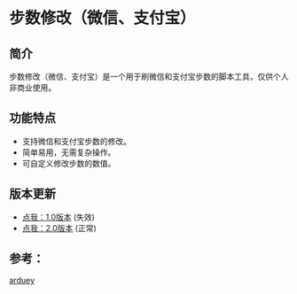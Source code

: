 # 步数修改（微信、支付宝）

## 简介
步数修改（微信、支付宝）是一个用于刷微信和支付宝步数的脚本工具，仅供个人非商业使用。

## 功能特点
- 支持微信和支付宝步数的修改。
- 简单易用，无需复杂操作。
- 可自定义修改步数的数值。

## 版本更新

- [点我：1.0版本]() (失效)
- [点我：2.0版本]() (正常)

## 参考：
[arduey](https://gitee.com/arduey/shuabu?_from=gitee_search)

